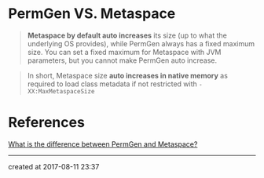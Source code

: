 



# PermGen VS. Metaspace

>  **Metaspace by default auto increases** its size (up to what the underlying OS provides), while PermGen always has a fixed maximum size. You can set a fixed maximum for Metaspace with JVM parameters, but you cannot make PermGen auto increase.

> In short, Metaspace size **auto increases in native memory** as required to load class metadata if not restricted with `-XX:MaxMetaspaceSize`



# References

[What is the difference between PermGen and Metaspace?](https://stackoverflow.com/questions/27131165/what-is-the-difference-between-permgen-and-metaspace)

---

created at 2017-08-11 23:37